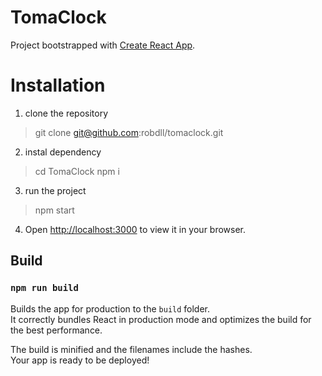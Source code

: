 # TomaClock

Project bootstrapped with [Create React App](https://github.com/facebook/create-react-app).

# Installation

1. clone the repository
> git clone git@github.com:robdll/tomaclock.git

2. instal dependency
> cd TomaClock
> npm i

3. run the project
>npm start

4. Open [http://localhost:3000](http://localhost:3000) to view it in your browser.

## Build 

### `npm run build`

Builds the app for production to the `build` folder.\
It correctly bundles React in production mode and optimizes the build for the best performance.

The build is minified and the filenames include the hashes.\
Your app is ready to be deployed!


